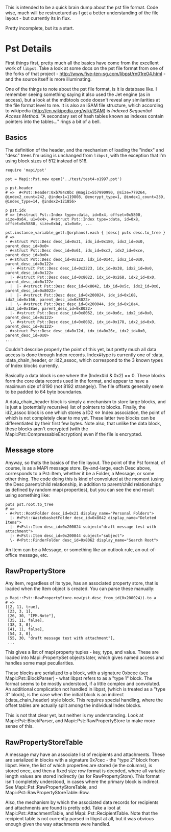 This is intended to be a quick brain dump about the pst file format. Code wise, much will be restructured as I get a better understanding of the file layout - but currently its in flux.

Pretty incomplete, but its a start.

# Pst Details #

First things first, pretty much all the basics have come from the excellent work of `libpst`. Take a look at some docs on the pst file format from one of the forks of that project - http://www.five-ten-sg.com/libpst/rn01re04.html - and the source itself is more illuminating.

One of the things to note about the pst file format, is it is database like. I remember seeing something saying it also used the Jet engine (as in access), but a look at the mdbtools code doesn't reveal any similarities at the file format level to me. It is also an ISAM file structure, which according to wikipedia (http://en.wikipedia.org/wiki/ISAM) is _Indexed Sequential Access Method_. "A secondary set of hash tables known as indexes contain pointers into the tables..." rings a bit of a bell.

## Basics ##

The definition of the header, and the mechanism of loading the "index" and "desc" trees I'm using is unchanged from `libpst`, with the exception that I'm using block sizes of 512 instead of 516.

```
require 'mapi/pst'

pst = Mapi::Pst.new open('../test/test4-o1997.pst')

p pst.header 
# =>  #<Pst::Header:0xb784c0bc @magic=557990990, @size=779264, @index2_count=242, @index1=119808, @encrypt_type=1, @index1_count=239, @index_type=14, @index2=121856>

p pst.idx
# => [#<struct Pst::Index type=:data, id=0x4, offset=0x5800, size=0x64, u1=0x4>, #<struct Pst::Index type=:data, id=0x8, offset=0x5880, size=0xb4, u1=0x6>, ...

pst.instance_variable_get(:@orphans).each { |desc| puts desc.to_tree }
# =>
- #<struct Pst::Desc desc_id=0x21, idx_id=0x180, idx2_id=0x0, parent_desc_id=0x0>
- #<struct Pst::Desc desc_id=0x61, idx_id=0xc2, idx2_id=0xce, parent_desc_id=0x0>
- #<struct Pst::Desc desc_id=0x122, idx_id=0x4c, idx2_id=0x0, parent_desc_id=0x122>
  |- #<struct Pst::Desc desc_id=0x2223, idx_id=0x38, idx2_id=0x0, parent_desc_id=0x122>
  |- #<struct Pst::Desc desc_id=0x8022, idx_id=0x268, idx2_id=0x0, parent_desc_id=0x122>
  |  |- #<struct Pst::Desc desc_id=0x8042, idx_id=0x5c, idx2_id=0x0, parent_desc_id=0x8022>
  |  |- #<struct Pst::Desc desc_id=0x200024, idx_id=0x168, idx2_id=0x166, parent_desc_id=0x8022>
  |  \- #<struct Pst::Desc desc_id=0x200044, idx_id=0x18a4, idx2_id=0x18ae, parent_desc_id=0x8022>
  |- #<struct Pst::Desc desc_id=0x8062, idx_id=0x6c, idx2_id=0x0, parent_desc_id=0x122>
  \- #<struct Pst::Desc desc_id=0x8082, idx_id=0x178, idx2_id=0x0, parent_desc_id=0x122>
- #<struct Pst::Desc desc_id=0x12d, idx_id=0x26c, idx2_id=0x0, parent_desc_id=0x0>
...
```

Couldn't describe properly the point of this yet, but pretty much all data access is done through Index records. Index#type is currently one of :data, :data\_chain\_header, or :id2\_assoc, which correspond to the 3 known types of Index blocks currently.

Basically a data block is one where the (Index#id & 0x2) == 0. These blocks form the core data records used in the format, and appear to have a maximum size of 8190 (not 8192 strangely). The file offsets generally seem to be padded to 64 byte boundaries.

A data\_chain\_header block is simply a mechanism to store large blocks, and is just a (potentially recursive) list of pointers to blocks. Finally, the id2\_assoc block is one which stores a ID2 <=> Index association, the point of which is not completely clear to me yet. These latter two blocks can be differentiated by their first few bytes. Note also, that unlike the data block, these blocks aren't encrypted (with the Mapi::Pst::CompressableEncryption) even if the file is encrypted.

## Message store ##

Anyway, so thats the basics of the file layout. The point of the Pst format, of course, is as a MAPI message store. By-and-large, each Desc above, corresponds to a Pst::Item, whether it be a Folder, a Message, or some other thing. The code doing this is kind of convoluted at the moment (using the Desc parent/child relationship, in addition to parent/child relationships as defined by random mapi properties), but you can see the end result using something like:

```
puts pst.root.to_tree
# =>
- #<Pst::RootFolder desc_id=0x21 display_name="Personal Folders">
  |- #<Pst::WastebasketFolder desc_id=0x8042 display_name="Deleted Items">
  |- #<Pst::Item desc_id=0x200024 subject="draft message test with attachment">
  |- #<Pst::Item desc_id=0x200044 subject="subject">
  \- #<Pst::FinderFolder desc_id=0x8062 display_name="Search Root">
```

An Item can be a Message, or something like an outlook rule, an out-of-office message, etc.

## RawPropertyStore ##

Any item, regardless of its type, has an associated property store, that is loaded when the Item object is created. You can parse these manually:

```
p Mapi::Pst::RawPropertyStore.new(pst.desc_from_id(0x200024)).to_a
# =>
[[2, 11, true],
 [23, 3, 1],
 [26, 30, "IPM.Note"],
 [35, 11, false],
 [38, 3, 0],
 [41, 11, false],
 [54, 3, 0],
 [55, 30, "draft message test with attachment"],
 ...
```

This gives a list of mapi property tuples - key, type, and value. These are loaded into Mapi::PropertySet objects later, which gives named access and handles some mapi peculiarities.

These blocks are serialized to a block, with a signature 0xbcec (see Mapi::Pst::BlockParser) - what libpst refers to as a "type 1" block. The format seems to be mostly understood, if a little complex and convoluted. An additional complication not handled in libpst, (which is treated as a "type 3" block), is the case when the initial block is an indirect (:data\_chain\_header) style block. This requires special handling, where the offset tables are actually split among the individual Index blocks.

This is not that clear yet, but neither is my understanding. Look at Mapi::Pst::BlockParser, and Mapi::Pst::RawPropertyStore to make more sense of this.

## RawPropertyStoreTable ##

A message may have an associate list of recipients and attachments. These are serialized in blocks with a signature 0x7cec - the "type 2" block from libpst. Here, the list of which properties are stored (ie the columns), is stored once, and then a fixed size row format is decoded, where all variable length values are stored indirectly (as for RawPropertyStore). This format isn't completely understood, in cases where the primary block is indirect. See Mapi::Pst::RawPropertyStoreTable, and Mapi::Pst::RawPropertyStoreTable::Row.

Also, the mechanism by which the associated data records for recipients and attachments are found is pretty odd. Take a loot at Mapi::Pst::AttachmentTable, and Mapi::Pst::RecipientTable. Note that the recipient table is not currently parsed in libpst at all, but it was obvious enough given the way attachments were handled.